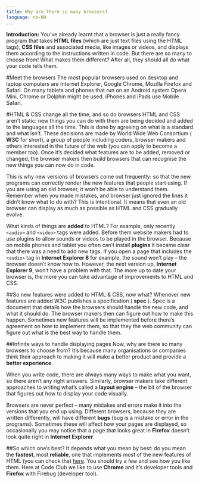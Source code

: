 ```yaml
---
title: Why are there so many browsers?
language: nb-NO
...
```


__Introduction:__ You’ve already learnt that a browser is just a really fancy program that takes __HTML files__ (which are just text files using the HTML tags), __CSS files__ and associated media, like images or videos, and displays them according to the instructions written in code. But there are so many to choose from! What makes them different? After all, they should all do what your code tells them.

#Meet the browsers
The most popular browsers used on desktop and laptop computers are Internet Explorer, Google Chrome, Mozilla Firefox and Safari. On many tablets and phones that run on an Android system Opera Mini, Chrome or Dolphin might be used. iPhones and iPads use Mobile Safari.

#HTML & CSS change all the time, and so do browsers
HTML and CSS aren’t static: new things you can do with them are being decided and added to the languages all the time. This is done by agreeing on what is a standard and what
isn’t. These decisions are made by World Wide Web Consortium ( __W3C__ for short), a group of people including coders, browser makers and others interested in the future of the web (you can apply to become a member too). Once it’s decided what features are to be added, removed or changed, the browser makers then build browsers that can recognise the new things you can now do in code.

This is why new versions of browsers come out frequently: so that the new programs can correctly render the new features that people start using. If you are using an old browser, it won’t be able to understand them. Remember when you made mistakes, and browser just ignored the lines it didn’t know what to do with? This is intentional. It means that even an old browser can display as much as possible as HTML and CSS gradually evolve.

What kinds of things are __added__ to HTML? For example, only recently `<audio>` and `<video>` tags were added. Before them website makers had to use plugins to allow sounds or videos to be played in the browser. Because on mobile phones and tablet you often can’t install __plugins__ it became clear that there was a need to add new tags. If you open a page that includes the `<audio>` tag in __Internet Explorer 8__ for example, the sound won’t play – the browser doesn’t know how to. However, the next version up, __Internet Explorer 9__, won’t have a problem with that. The more up to date your browser is, the more you can take advantage of improvements to HTML and CSS.

##So new features were added to HTML & CSS, now what?
Whenever new features are added W3C publishes a specification ( __spec__ ). Spec is a document that details how the browsers should handle the new code, and what it should do.
The browser makers then can figure out how to make this happen. Sometimes new features will be implemented before there’s agreement on how to implement them, so that they the web community can figure out what is the best way to handle them.

##Infinite ways to handle displaying pages
Now, why are there so many browsers to choose from? It’s because many organisations or companies think their approach to making it will make a better product and provide a __better experience__.

When you write code, there are always many ways to make what you want, so there aren’t any right answers. Similarly, browser makers take different approaches to writing what’s called a __layout engine__ – the bit of the browser that figures out how to display your code visually.

Browsers are never perfect – many mistakes and errors make it into the versions that you end up using. Different browsers, because they are written differently, will have different __bugs__ (bug is a mistake or error in the programs). Sometimes these will affect how your pages are displayed, so occasionally you may notice that a page that looks great in __Firefox__ doesn’t look quite right in __Internet Explorer__.

##So which one’s best?
It depends what you mean by best: do you mean the __fastest__, most __reliable__, one that implements most of the new features of HTML (you can check that [here](http://html5test.com/).
You should try a few and see how you like them. Here at Code Club we like to use __Chrome__ and it’s developer tools and __Firefox__ with Firebug (developer tool).
